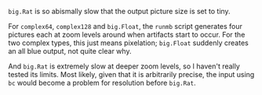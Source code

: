 `big.Rat` is so abismally slow that the output picture size is set to tiny.

For `complex64`, `complex128` and `big.Float`, the `runmb` script generates four pictures each at zoom levels around when artifacts start to occur. For the two complex types, this just means pixelation; `big.Float` suddenly creates an all blue output, not quite clear why.

And `big.Rat` is extremely slow at deeper zoom levels, so I haven't really tested its limits. Most likely, given that it is arbitrarily precise, the input using `bc` would become a problem for resolution before `big.Rat`.
